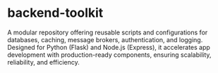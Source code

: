 # backend-toolkit
A modular repository offering reusable scripts and configurations for databases, caching, message brokers, authentication, and logging. Designed for Python (Flask) and Node.js (Express), it accelerates app development with production-ready components, ensuring scalability, reliability, and efficiency.
